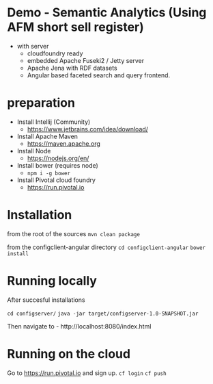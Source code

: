 # Demo - Semantic Analytics (Using AFM short sell register)

- with server
    - cloudfoundry ready
    - embedded Apache Fuseki2 / Jetty server
    - Apache Jena with RDF datasets
    - Angular based faceted search and query frontend.

# preparation
- Install Intellij (Community)
    - https://www.jetbrains.com/idea/download/
- Install Apache Maven
    - https://maven.apache.org
- Install Node
    - https://nodejs.org/en/
- Install bower (requires node)
    - `npm i -g bower`
- Install Pivotal cloud foundry
    - https://run.pivotal.io

# Installation

from the root of the sources
`mvn clean package`

from the configclient-angular directory
`cd configclient-angular`
`bower install`

# Running locally

After succesful installations

`cd configserver/`
`java -jar target/configserver-1.0-SNAPSHOT.jar`

Then navigate to
    - http://localhost:8080/index.html

# Running on the cloud

Go to https://run.pivotal.io and sign up.
`cf login`
`cf push`
